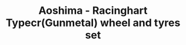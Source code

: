 ---
layout: product
title: "Aoshima - Racinghart Typecr(Gunmetal) wheel and tyres set"
price: "TBA" 
desc: "N/A"
img_path: "/assets/img/AO10044.webp"
brand: "N/A"
available: false
special_offer: false
new: false
soon: false
cat: "010000"
subcat: "013700"
subsubcat: "0N/A"
sifra: "AO10044"
popular: false
spec: false
---